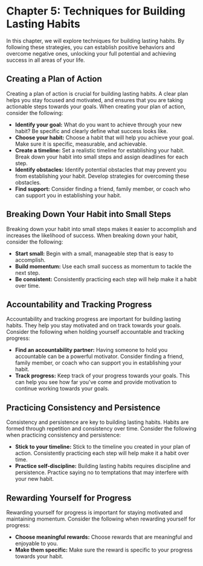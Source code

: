 Chapter 5: Techniques for Building Lasting Habits
=================================================

In this chapter, we will explore techniques for building lasting habits. By following these strategies, you can establish positive behaviors and overcome negative ones, unlocking your full potential and achieving success in all areas of your life.

Creating a Plan of Action
-------------------------

Creating a plan of action is crucial for building lasting habits. A clear plan helps you stay focused and motivated, and ensures that you are taking actionable steps towards your goals. When creating your plan of action, consider the following:

* **Identify your goal:** What do you want to achieve through your new habit? Be specific and clearly define what success looks like.
* **Choose your habit:** Choose a habit that will help you achieve your goal. Make sure it is specific, measurable, and achievable.
* **Create a timeline:** Set a realistic timeline for establishing your habit. Break down your habit into small steps and assign deadlines for each step.
* **Identify obstacles:** Identify potential obstacles that may prevent you from establishing your habit. Develop strategies for overcoming these obstacles.
* **Find support:** Consider finding a friend, family member, or coach who can support you in establishing your habit.

Breaking Down Your Habit into Small Steps
-----------------------------------------

Breaking down your habit into small steps makes it easier to accomplish and increases the likelihood of success. When breaking down your habit, consider the following:

* **Start small:** Begin with a small, manageable step that is easy to accomplish.
* **Build momentum:** Use each small success as momentum to tackle the next step.
* **Be consistent:** Consistently practicing each step will help make it a habit over time.

Accountability and Tracking Progress
------------------------------------

Accountability and tracking progress are important for building lasting habits. They help you stay motivated and on track towards your goals. Consider the following when holding yourself accountable and tracking progress:

* **Find an accountability partner:** Having someone to hold you accountable can be a powerful motivator. Consider finding a friend, family member, or coach who can support you in establishing your habit.
* **Track progress:** Keep track of your progress towards your goals. This can help you see how far you've come and provide motivation to continue working towards your goals.

Practicing Consistency and Persistence
--------------------------------------

Consistency and persistence are key to building lasting habits. Habits are formed through repetition and consistency over time. Consider the following when practicing consistency and persistence:

* **Stick to your timeline:** Stick to the timeline you created in your plan of action. Consistently practicing each step will help make it a habit over time.
* **Practice self-discipline:** Building lasting habits requires discipline and persistence. Practice saying no to temptations that may interfere with your new habit.

Rewarding Yourself for Progress
-------------------------------

Rewarding yourself for progress is important for staying motivated and maintaining momentum. Consider the following when rewarding yourself for progress:

* **Choose meaningful rewards:** Choose rewards that are meaningful and enjoyable to you.
* **Make them specific:** Make sure the reward is specific to your progress towards your habit.
